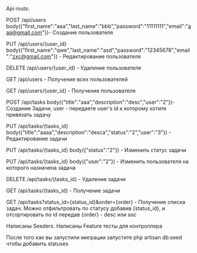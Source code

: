 Api routs:

POST /api/users body({"first_name":"aaa","last_name":"bbb","password":"11111111","email":"aaa@gmail.com"})- Создание пользователя

PUT /api/users/{user_id} body({"first_name":"qwe","last_name":"asd","password":"12345678","email":"zxc@gmail.com"}) - Редактирование пользователя

DELETE /api/users/{user_id} - Удаление пользователя

GET /api/users - Получение всех пользователей

GET /api/users/{user_id} - Получение пользователя


POST /api/tasks body({"title":"aaa","description":"desc","user":"2"})- Создание Задачи, user - передаете user's id к которому хотите привязать задачу

PUT /api/tasks/{tasks_id} body({"title":"aaaa","description":"desca","status":"2","user":"3"}) - Редактирование задачи

PUT /api/tasks/{tasks_id} body({"status":"2"}) - Изменить статус задачи

PUT /api/tasks/{tasks_id} body({"user":"2"}) - Изменить пользователя на которого назначена задача

DELETE /api/tasks/{tasks_id} - Удаление задачи

GET /api/tasks/{tasks_id} - Получение задачи

GET /api/tasks?status_id={status_id}&order={order} - Получение списка задач. Можно отфильтровать по статусу добавив {status_id}, и отсортировать по id передав {order} - desc или asc


Написаны Seeders.
Написаны Feature тесты для контроллера

После того как вы запустили миграции запустите php artisan db:seed чтобы добавить statuses